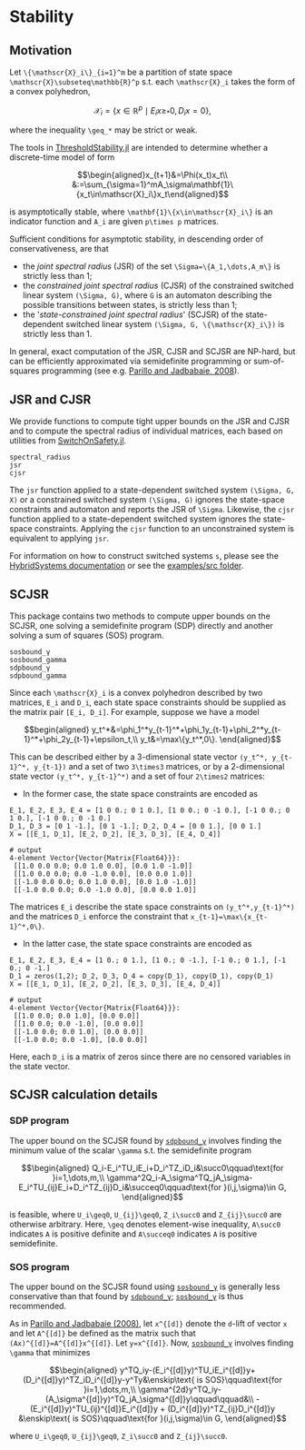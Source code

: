# Stability

## Motivation
Let ``\{\mathscr{X}_i\}_{i=1}^m`` be a partition of state space ``\mathscr{X}\subseteq\mathbb{R}^p`` s.t. each ``\mathscr{X}_i`` takes the form of a convex polyhedron,
```math
\mathscr{X}_i=\{x\in\mathbb{R}^p\mid E_ix\geq_* 0, D_ix=0\},
```
where the inequality ``\geq_*`` may be strict or weak.

The tools in [ThresholdStability.jl](https://github.com/samwycherley/ThresholdStability.jl) are intended to determine whether a discrete-time model of form
```math
\begin{aligned}x_{t+1}&=\Phi(x_t)x_t\\
&:=\sum_{\sigma=1}^mA_\sigma\mathbf{1}\{x_t\in\mathscr{X}_i\}x_t\end{aligned}
```
is asymptotically stable, where ``\mathbf{1}\{x\in\mathscr{X}_i\}`` is an indicator function and ``A_i`` are given ``p\times p`` matrices.

Sufficient conditions for asymptotic stability, in descending order of conservativeness, are that
- the _joint spectral radius_ (JSR) of the set ``\Sigma=\{A_1,\dots,A_m\}`` is strictly less than 1;
- the _constrained joint spectral radius_ (CJSR) of the constrained switched linear system ``(\Sigma, G)``, where ``G`` is an automaton describing the possible transitions between states, is strictly less than 1;
- the '_state-constrained joint spectral radius_' (SCJSR) of the state-dependent switched linear system ``(\Sigma, G, \{\mathscr{X}_i\})`` is strictly less than 1.

In general, exact computation of the JSR, CJSR and SCJSR are NP-hard, but can be efficiently approximated via semidefinite programming or sum-of-squares programming (see e.g. [Parillo and Jadbabaie, 2008](https://arxiv.org/abs/0712.2887)).

## JSR and CJSR
We provide functions to compute tight upper bounds on the JSR and CJSR and to compute the spectral radius of individual matrices, each based on utilities from [SwitchOnSafety.jl](https://github.com/blegat/SwitchOnSafety.jl).
```@docs
spectral_radius
jsr
cjsr
```

The `jsr` function applied to a state-dependent switched system `(\Sigma, G, X)` or a constrained switched system `(\Sigma, G)` ignores the state-space constraints and automaton and reports the JSR of `\Sigma`. Likewise, the `cjsr` function applied to a state-dependent switched system ignores the state-space constraints. Applying the `cjsr` function to an unconstrained system is equivalent to applying `jsr`.

For information on how to construct switched systems `s`, please see the [HybridSystems documentation](https://blegat.github.io/HybridSystems.jl/stable/lib/methods/#Switched-Systems-1) or see the [examples/src folder](https://github.com/samwycherley/ThresholdStability.jl/tree/master/examples/src).

## SCJSR
This package contains two methods to compute upper bounds on the SCJSR, one solving a semidefinite program (SDP) directly and another solving a sum of squares (SOS) program.

```@docs
sosbound_γ
sosbound_gamma
sdpbound_γ
sdpbound_gamma
```

Since each ``\mathscr{X}_i`` is a convex polyhedron described by two matrices, `E_i` and `D_i`, each state space constraints should be supplied as the matrix pair `[E_i, D_i]`. For example, suppose we have a model
```math
begin{aligned}
y_t^*&=\phi_1^*y_{t-1}^*+\phi_1y_{t-1}+\phi_2^*y_{t-1}^*+\phi_2y_{t-1}+\epsilon_t,\\
y_t&=\max\{y_t^*,0\}.
\end{aligned}
```
This can be described either by a 3-dimensional state vector ``(y_t^*, y_{t-1}^*, y_{t-1})`` and a set of two ``3\times3`` matrices, or by a 2-dimensional state vector ``(y_t^*, y_{t-1}^*)`` and a set of four ``2\times2`` matrices:
- In the former case, the state space constraints are encoded as
```jldoctest
E_1, E_2, E_3, E_4 = [1 0 0.; 0 1 0.], [1 0 0.; 0 -1 0.], [-1 0 0.; 0 1 0.], [-1 0 0.; 0 -1 0.]
D_1, D_3 = [0 1 -1.], [0 1 -1.]; D_2, D_4 = [0 0 1.], [0 0 1.]
X = [[E_1, D_1], [E_2, D_2], [E_3, D_3], [E_4, D_4]]

# output
4-element Vector{Vector{Matrix{Float64}}}:
 [[1.0 0.0 0.0; 0.0 1.0 0.0], [0.0 1.0 -1.0]]
 [[1.0 0.0 0.0; 0.0 -1.0 0.0], [0.0 0.0 1.0]]
 [[-1.0 0.0 0.0; 0.0 1.0 0.0], [0.0 1.0 -1.0]]
 [[-1.0 0.0 0.0; 0.0 -1.0 0.0], [0.0 0.0 1.0]]
```
The matrices `E_i` describe the state space constraints on ``(y_t^*,y_{t-1}^*)`` and the matrices `D_i` enforce the constraint that ``x_{t-1}=\max\{x_{t-1}^*,0\}``.
- In the latter case, the state space constraints are encoded as
```jldoctest
E_1, E_2, E_3, E_4 = [1 0.; 0 1.], [1 0.; 0 -1.], [-1 0.; 0 1.], [-1 0.; 0 -1.]
D_1 = zeros(1,2); D_2, D_3, D_4 = copy(D_1), copy(D_1), copy(D_1)
X = [[E_1, D_1], [E_2, D_2], [E_3, D_3], [E_4, D_4]]

# output
4-element Vector{Vector{Matrix{Float64}}}:
 [[1.0 0.0; 0.0 1.0], [0.0 0.0]]
 [[1.0 0.0; 0.0 -1.0], [0.0 0.0]]
 [[-1.0 0.0; 0.0 1.0], [0.0 0.0]]
 [[-1.0 0.0; 0.0 -1.0], [0.0 0.0]]
```
Here, each `D_i` is a matrix of zeros since there are no censored variables in the state vector.

## SCJSR calculation details
### SDP program
The upper bound on the SCJSR found by [`sdpbound_γ`](@ref) involves finding the minimum value of the scalar ``\gamma`` s.t. the semidefinite program
```math
\begin{aligned}
Q_i-E_i^TU_iE_i+D_i^TZ_iD_i&\succ0\qquad\text{for }i=1,\dots,m,\\
\gamma^2Q_i-A_\sigma^TQ_jA_\sigma-E_i^TU_{ij}E_i+D_i^TZ_{ij}D_i&\succeq0\qquad\text{for }(i,j,\sigma)\in G,
\end{aligned}
```
is feasible, where ``U_i\geq0``, ``U_{ij}\geq0``, ``Z_i\succ0`` and ``Z_{ij}\succ0`` are otherwise arbitrary. Here, ``\geq`` denotes element-wise inequality, ``A\succ0`` indicates ``A`` is positive definite and ``A\succeq0`` indicates ``A`` is positive semidefinite.

### SOS program
The upper bound on the SCJSR found using [`sosbound_γ`](@ref) is generally less conservative than that found by [`sdpbound_γ`](@ref); [`sosbound_γ`](@ref) is thus recommended.

As in [Parillo and Jadbabaie (2008)](https://arxiv.org/abs/0712.2887), let ``x^{[d]}`` denote the ``d``-lift of vector ``x`` and let ``A^{[d]}`` be defined as the matrix such that ``(Ax)^{[d]}=A^{[d]}x^{[d]}``. Let ``y=x^{[d]}``. Now, [`sosbound_γ`](@ref) involves finding ``\gamma`` that minimizes
```math
\begin{aligned}
y^TQ_iy-(E_i^{[d]}y)^TU_iE_i^{[d]}y+(D_i^{[d]}y)^TZ_iD_i^{[d]}y-y^Ty&\enskip\text{ is SOS}\qquad\text{for }i=1,\dots,m,\\
\gamma^{2d}y^TQ_iy-(A_\sigma^{[d]}y)^TQ_jA_\sigma^{[d]}y\qquad\qquad&\\
-(E_i^{[d]}y)^TU_{ij}^{[d]}E_i^{[d]}y + (D_i^{[d]}y)^TZ_{ij}D_i^{[d]}y &\enskip\text{ is SOS}\qquad\text{for }(i,j,\sigma)\in G,
\end{aligned}
```
where ``U_i\geq0``, ``U_{ij}\geq0``, ``Z_i\succ0`` and ``Z_{ij}\succ0``.
